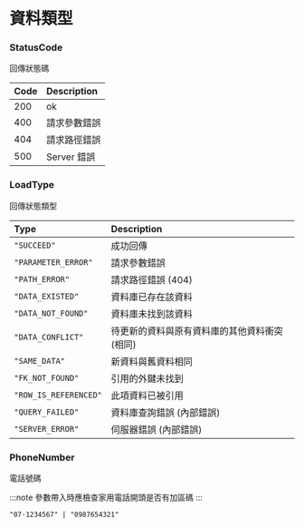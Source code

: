 # 資料類型

### StatusCode
回傳狀態碼

| Code | Description |
| :------ | :------ |
| 200 | ok |
| 400 | 請求參數錯誤 |
| 404 | 請求路徑錯誤 |
| 500 | Server 錯誤 |


### LoadType
回傳狀態類型

| Type | Description |
| :------ | :------ |
| `"SUCCEED"` | 成功回傳 |
| `"PARAMETER_ERROR"` | 請求參數錯誤 |
| `"PATH_ERROR"` | 請求路徑錯誤 (404) |
| `"DATA_EXISTED"` | 資料庫已存在該資料 |
| `"DATA_NOT_FOUND"` | 資料庫未找到該資料 |
| `"DATA_CONFLICT"` | 待更新的資料與原有資料庫的其他資料衝突(相同) |
| `"SAME_DATA"` | 新資料與舊資料相同 |
| `"FK_NOT_FOUND"` | 引用的外鍵未找到 |
| `"ROW_IS_REFERENCED"` | 此項資料已被引用 |
| `"QUERY_FAILED"` | 資料庫查詢錯誤 (內部錯誤) |
| `"SERVER_ERROR"` | 伺服器錯誤 (內部錯誤) |


### PhoneNumber
電話號碼

:::note
參數帶入時應檢查家用電話開頭是否有加區碼
:::

```
"07-1234567" | "0987654321"
```